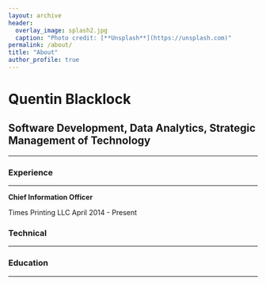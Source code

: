 ```yaml
---
layout: archive
header: 
  overlay_image: splash2.jpg
  caption: "Photo credit: [**Unsplash**](https://unsplash.com)"
permalink: /about/
title: "About"
author_profile: true
---
```


# Quentin Blacklock

## Software Development, Data Analytics, Strategic Management of Technology
_____

### Experience
_____

**Chief Information Officer**

Times Printing LLC
April 2014 - Present



### Technical
_____


### Education
_____